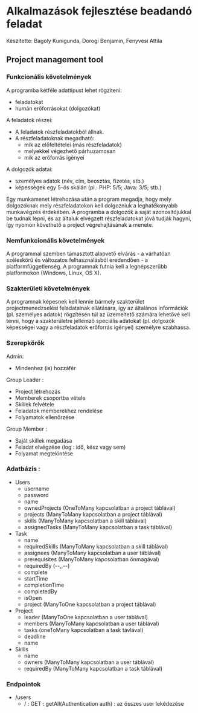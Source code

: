 # Alkalmazások fejlesztése beadandó feladat

Készítette: Bagoly Kunigunda, Dorogi Benjamin, Fenyvesi Attila

## Project management tool

### Funkcionális követelmények

A programba kétféle adattípust lehet rögzíteni:
 - feladatokat
 - humán erőforrásokat (dolgozókat)
 
A feladatok részei:
 - A feladatok részfeladatokból állnak.
 - A részfeladatoknak megadható:
   - mik az előfeltételei (más részfeladatok)
   - melyekkel végezhető párhuzamosan
   - mik az erőforrás igényei
 
A dolgozók adatai:
 - személyes adatok (név, cím, beosztás, fizetés, stb.)
 - képességek egy 5-ös skálán (pl.: PHP: 5/5; Java: 3/5; stb.)
 
Egy munkamenet létrehozása után a program megadja, hogy mely dolgozóknak mely részfeladatokon kell dolgozniuk a leghatékonyabb munkavégzés érdekében. A programba a dolgozók a saját azonosítójukkal be tudnak lépni, és az általuk elvégzett részfeladatokat jóvá tudják hagyni, így nyomon követhető a project végrehajtásának a menete.
  
### Nemfunkcionális követelmények

A programmal szemben támasztott alapvető elvárás - a várhatóan széleskörű és változatos felhasználásból eredendően - a platformfüggetlenség. A programnak futnia kell a legnépszerűbb platformokon (Windows, Linux, OS X).

### Szakterületi követelmények

A programnak képesnek kell lennie bármely szakterület projectmenedzselési feladatainak ellátására, így az általános információk (pl. személyes adatok) rögzítésén túl az üzemeltető számára lehetővé kell tenni, hogy a szakterületre jellemző speciális adatokat (pl. dolgozók képességei vagy a részfeladatok erőforrás igényei) személyre szabhassa.

### Szerepkörök

Admin:
 * Mindenhez (is) hozzáfér

Group Leader :
 * Project létrehozás
 * Memberek csoportba vétele
 * Skillek felvétele
 * Feladatok memberekhez rendelése
 * Folyamatok ellenőrzése

Group Member :
 * Saját skillek megadása
 * Feladat elvégzése (log : idő, kész vagy sem)
 * Folyamat megtekintése

### Adatbázis :
 * Users
   * username
   * password
   * name
   * ownedProjects (OneToMany kapcsolatban a project táblával)
   * projects (ManyToMany kapcsolatban a project táblával)
   * skills (ManyToMany kapcsolatban a skill táblával)
   * assignedTasks (ManyToMany kapcsolatban a task táblával)
 * Task
   * name
   * requiredSkills (ManyToMany kapcsolatban a skill táblával)
   * assignees (ManyToMany kapcsolatban a user táblával)
   * prerequisites (ManyToMany kapcsolatban önmagával)
   * requiredBy (--,,--)
   * complete
   * startTime
   * completionTime
   * completedBy
   * isOpen
   * project (ManyToOne kapcsolatban a project táblával)
 * Project
   * leader (ManyToOne kapcsolatban a user táblával)
   * members (ManyToMany kapcsolatban a user táblával)
   * tasks (oneToMany kapcsolatban a task távlával)
   * deadline
   * name
 * Skills
   * name
   * owners (ManyToMany kapcsolatban a user táblával)
   * requiredBy (ManyToMany kapcsolatban a task táblával)

### Endpointok
* /users
   * / : GET : getAll(Authentication auth) : az összes user lekédezése

